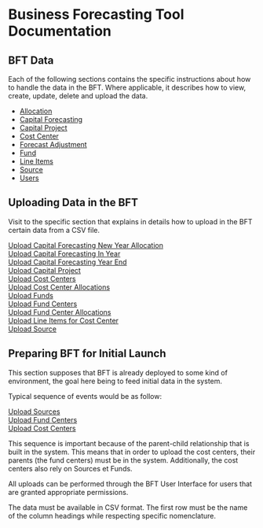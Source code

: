 # Business Forecasting Tool Documentation

## BFT Data
Each of the following sections contains the specific instructions about how to handle the data in the BFT.  Where applicable, it describes how to view, create, update, delete and upload the data.

- [Allocation](docs/allocation/index.md)
- [Capital Forecasting](docs/capital-forecasting/index.md)
- [Capital Project](docs/capitalproject/index.md)
- [Cost Center](docs/costcenter/index.md)
- [Forecast Adjustment ](docs/forecast-adjustment/index.md)
- [Fund](docs/fund/index.md)
- [Line Items](docs/line-items/index.md)
- [Source](docs/source/index.md)
- [Users](docs/user/index.md)

## Uploading Data in the BFT

Visit to the specific section that explains in details how to upload in the BFT certain data from a CSV file.

[Upload Capital Forecasting New Year Allocation](docs/capital-forecasting/index.md#new-year-upload)  
[Upload Capital Forecasting In Year](docs/capital-forecasting/index.md#in-year-upload)  
[Upload Capital Forecasting Year End](docs/capital-forecasting/index.md#year-end-upload)  
[Upload Capital Project](docs/capitalproject/index.md#upload-capital-project)  
[Upload Cost Centers](docs/costcenter/index.md#upload-cost-center)  
[Upload Cost Center Allocations](docs/allocation/index.md#uploading-cost-center-allocations)  
[Upload Funds](docs/fund/index.md#uploading-funds)  
[Upload Fund Centers](docs/fundcenter/index.md#upload-fund-center)  
[Upload Fund Center Allocations](docs/allocation/index.md#uploading-fund-center-allocations)  
[Upload Line Items for Cost Center](docs/line-items/index.md#upload-line-items-for-cost-center)  
[Upload Source](docs/source/index.md#uploading-sources)  


## Preparing BFT for Initial Launch

This section supposes that BFT is already deployed to some kind of environment, the goal here being to feed initial data in the system.

Typical sequence of events would be as follow:

[Upload Sources](docs/source/index.md#uploading-sources)  
[Upload Fund Centers](docs/fundcenter/index.md#upload-fund-center)  
[Upload Cost Centers](docs/costcenter/index.md#upload-cost-center)

This sequence is important because of the parent-child relationship that is built in the system. This means that in order to upload the cost centers, their parents (the fund centers) must be in the system. Additionally, the cost centers also rely on Sources et Funds.

All uploads can be performed through the BFT User Interface for users that are granted appropriate permissions.

The data must be available in CSV format. The first row must be the name of the column headings while respecting specific nomenclature.
